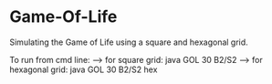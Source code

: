 # Game-Of-Life

Simulating the Game of Life using a square and hexagonal grid.

To run from cmd line: 
--> for square grid: java GOL 30 B2/S2
--> for hexagonal grid: java GOL 30 B2/S2 hex
